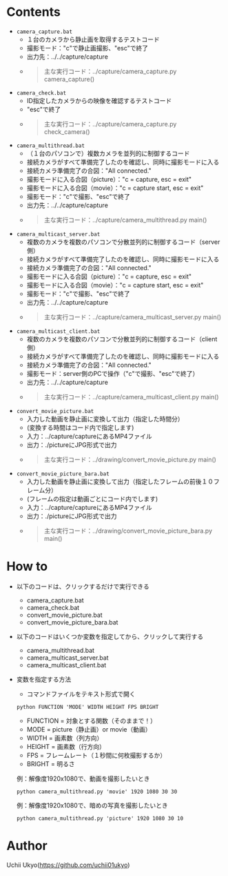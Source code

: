 # Contents
+ `camera_capture.bat`
    + １台のカメラから静止画を取得するテストコード
    + 撮影モード："c"で静止画撮影、"esc"で終了
    + 出力先：../../capture/capture
    + > 主な実行コード：../capture/camera_capture.py camera_capture()
+ `camera_check.bat`
    + ID指定したカメラからの映像を確認するテストコード
    + "esc"で終了
    + > 主な実行コード：../capture/camera_capture.py check_camera()
+ `camera_multithread.bat`
    + （１台のパソコンで）複数カメラを並列的に制御するコード
    + 接続カメラがすべて準備完了したのを確認し、同時に撮影モードに入る
    + 接続カメラ準備完了の合図："All connected."
    + 撮影モードに入る合図（picture）："c = capture, esc = exit"
    + 撮影モードに入る合図（movie）："c = capture start, esc = exit"
    + 撮影モード："c"で撮影、"esc"で終了
    + 出力先：../../capture/capture
    + > 主な実行コード：../capture/camera_multithread.py main()
+ `camera_multicast_server.bat`
    + 複数のカメラを複数のパソコンで分散並列的に制御するコード（server側）
    + 接続カメラがすべて準備完了したのを確認し、同時に撮影モードに入る
    + 接続カメラ準備完了の合図："All connected."
    + 撮影モードに入る合図（picture）："c = capture, esc = exit"
    + 撮影モードに入る合図（movie）："c = capture start, esc = exit"
    + 撮影モード："c"で撮影、"esc"で終了
    + 出力先：../../capture/capture
    + > 主な実行コード：../capture/camera_multicast_server.py main()
+ `camera_multicast_client.bat`
    + 複数のカメラを複数のパソコンで分散並列的に制御するコード（client側）
    + 接続カメラがすべて準備完了したのを確認し、同時に撮影モードに入る
    + 接続カメラ準備完了の合図："All connected."
    + 撮影モード：server側のPCで操作（"c"で撮影、"esc"で終了）
    + 出力先：../../capture/capture
    + > 主な実行コード：../capture/camera_multicast_client.py main()
+ `convert_movie_picture.bat`
    + 入力した動画を静止画に変換して出力（指定した時間分）
    + (変換する時間はコード内で指定します)
    + 入力：../capture/captureにあるMP4ファイル
    + 出力：./pictureにJPG形式で出力
    + > 主な実行コード：../drawing/convert_movie_picture.py main()
+ `convert_movie_picture_bara.bat`
    + 入力した動画を静止画に変換して出力（指定したフレームの前後１０フレーム分）
    + (フレームの指定は動画ごとにコード内でします)
    + 入力：../capture/captureにあるMP4ファイル
    + 出力：./pictureにJPG形式で出力
    + > 主な実行コード：../drawing/convert_movie_picture_bara.py main()

# How to
+ 以下のコードは、クリックするだけで実行できる
    + camera_capture.bat
    + camera_check.bat
    + convert_movie_picture.bat
    + convert_movie_picture_bara.bat
+ 以下のコードはいくつか変数を指定してから、クリックして実行する
    + camera_multithread.bat
    + camera_multicast_server.bat
    + camera_multicast_client.bat
+ 変数を指定する方法
    + コマンドファイルをテキスト形式で開く
    ```
    python FUNCTION 'MODE' WIDTH HEIGHT FPS BRIGHT
    ```
    + FUNCTION = 対象とする関数（そのままで！）
    + MODE = picture（静止画）or movie（動画）
    + WIDTH = 画素数（列方向）
    + HEIGHT = 画素数（行方向）
    + FPS = フレームレート（１秒間に何枚撮影するか）
    + BRIGHT = 明るさ
    
    例：解像度1920x1080で、動画を撮影したいとき
    ```
    python camera_multithread.py 'movie' 1920 1080 30 30
    ```
    例：解像度1920x1080で、暗めの写真を撮影したいとき
    ```
    python camera_multithread.py 'picture' 1920 1080 30 10
    ```
    
# Author
Uchii Ukyo(https://github.com/uchii01ukyo)
